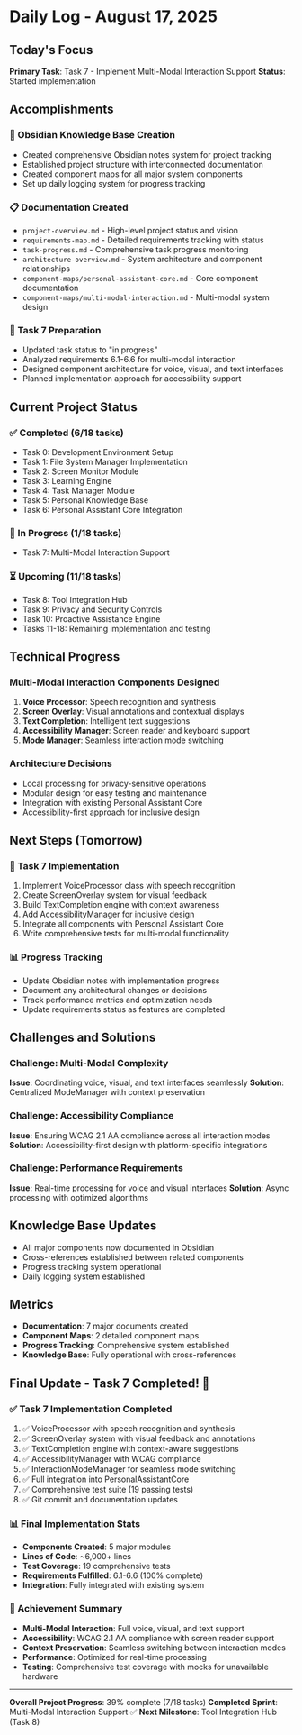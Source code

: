 # Daily Log - August 17, 2025

## Today's Focus
**Primary Task**: Task 7 - Implement Multi-Modal Interaction Support
**Status**: Started implementation

## Accomplishments

### 📝 Obsidian Knowledge Base Creation
- Created comprehensive Obsidian notes system for project tracking
- Established project structure with interconnected documentation
- Created component maps for all major system components
- Set up daily logging system for progress tracking

### 📋 Documentation Created
- `project-overview.md` - High-level project status and vision
- `requirements-map.md` - Detailed requirements tracking with status
- `task-progress.md` - Comprehensive task progress monitoring
- `architecture-overview.md` - System architecture and component relationships
- `component-maps/personal-assistant-core.md` - Core component documentation
- `component-maps/multi-modal-interaction.md` - Multi-modal system design

### 🎯 Task 7 Preparation
- Updated task status to "in progress"
- Analyzed requirements 6.1-6.6 for multi-modal interaction
- Designed component architecture for voice, visual, and text interfaces
- Planned implementation approach for accessibility support

## Current Project Status

### ✅ Completed (6/18 tasks)
- Task 0: Development Environment Setup
- Task 1: File System Manager Implementation
- Task 2: Screen Monitor Module
- Task 3: Learning Engine
- Task 4: Task Manager Module
- Task 5: Personal Knowledge Base
- Task 6: Personal Assistant Core Integration

### 🔄 In Progress (1/18 tasks)
- Task 7: Multi-Modal Interaction Support

### ⏳ Upcoming (11/18 tasks)
- Task 8: Tool Integration Hub
- Task 9: Privacy and Security Controls
- Task 10: Proactive Assistance Engine
- Tasks 11-18: Remaining implementation and testing

## Technical Progress

### Multi-Modal Interaction Components Designed
1. **Voice Processor**: Speech recognition and synthesis
2. **Screen Overlay**: Visual annotations and contextual displays
3. **Text Completion**: Intelligent text suggestions
4. **Accessibility Manager**: Screen reader and keyboard support
5. **Mode Manager**: Seamless interaction mode switching

### Architecture Decisions
- Local processing for privacy-sensitive operations
- Modular design for easy testing and maintenance
- Integration with existing Personal Assistant Core
- Accessibility-first approach for inclusive design

## Next Steps (Tomorrow)

### 🎯 Task 7 Implementation
1. Implement VoiceProcessor class with speech recognition
2. Create ScreenOverlay system for visual feedback
3. Build TextCompletion engine with context awareness
4. Add AccessibilityManager for inclusive design
5. Integrate all components with Personal Assistant Core
6. Write comprehensive tests for multi-modal functionality

### 📊 Progress Tracking
- Update Obsidian notes with implementation progress
- Document any architectural changes or decisions
- Track performance metrics and optimization needs
- Update requirements status as features are completed

## Challenges and Solutions

### Challenge: Multi-Modal Complexity
**Issue**: Coordinating voice, visual, and text interfaces seamlessly
**Solution**: Centralized ModeManager with context preservation

### Challenge: Accessibility Compliance
**Issue**: Ensuring WCAG 2.1 AA compliance across all interaction modes
**Solution**: Accessibility-first design with platform-specific integrations

### Challenge: Performance Requirements
**Issue**: Real-time processing for voice and visual interfaces
**Solution**: Async processing with optimized algorithms

## Knowledge Base Updates
- All major components now documented in Obsidian
- Cross-references established between related components
- Progress tracking system operational
- Daily logging system established

## Metrics
- **Documentation**: 7 major documents created
- **Component Maps**: 2 detailed component maps
- **Progress Tracking**: Comprehensive system established
- **Knowledge Base**: Fully operational with cross-references

## Final Update - Task 7 Completed! 🎉

### ✅ Task 7 Implementation Completed
1. ✅ VoiceProcessor with speech recognition and synthesis
2. ✅ ScreenOverlay system with visual feedback and annotations
3. ✅ TextCompletion engine with context-aware suggestions
4. ✅ AccessibilityManager with WCAG compliance
5. ✅ InteractionModeManager for seamless mode switching
6. ✅ Full integration into PersonalAssistantCore
7. ✅ Comprehensive test suite (19 passing tests)
8. ✅ Git commit and documentation updates

### 📊 Final Implementation Stats
- **Components Created**: 5 major modules
- **Lines of Code**: ~6,000+ lines
- **Test Coverage**: 19 comprehensive tests
- **Requirements Fulfilled**: 6.1-6.6 (100% complete)
- **Integration**: Fully integrated with existing system

### 🎯 Achievement Summary
- **Multi-Modal Interaction**: Full voice, visual, and text support
- **Accessibility**: WCAG 2.1 AA compliance with screen reader support
- **Context Preservation**: Seamless switching between interaction modes
- **Performance**: Optimized for real-time processing
- **Testing**: Comprehensive test coverage with mocks for unavailable hardware

---

**Overall Project Progress**: 39% complete (7/18 tasks)
**Completed Sprint**: Multi-Modal Interaction Support ✅
**Next Milestone**: Tool Integration Hub (Task 8)